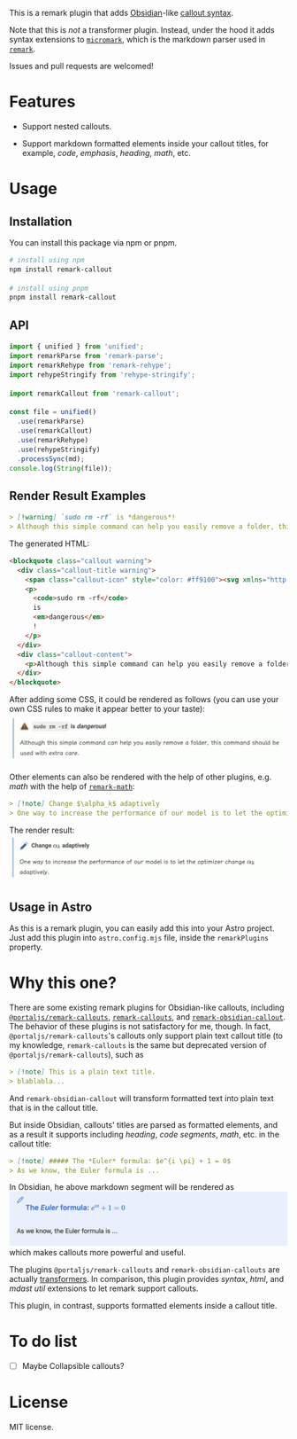 This is a remark plugin that adds [Obsidian](https://obsidian.md)-like [callout syntax](https://help.obsidian.md/Editing+and+formatting/Callouts).

Note that this is *not* a transformer plugin. Instead,
under the hood it adds syntax extensions to 
[`micromark`](https://github.com/micromark/micromark), 
which is the markdown parser used in 
[`remark`](https://github.com/remarkjs/remark/tree/main).

Issues and pull requests are welcomed!

# Features

- Support nested callouts.

- Support markdown formatted elements inside your callout titles, for example, *code*, *emphasis*, *heading*, *math*, etc.

# Usage

## Installation
You can install this package via npm or pnpm.
```bash
# install using npm
npm install remark-callout

# install using pnpm
pnpm install remark-callout
```

## API

```ts
import { unified } from 'unified';
import remarkParse from 'remark-parse';
import remarkRehype from 'remark-rehype';
import rehypeStringify from 'rehype-stringify';

import remarkCallout from 'remark-callout';

const file = unified()
  .use(remarkParse)
  .use(remarkCallout)
  .use(remarkRehype)
  .use(rehypeStringify)
  .processSync(md);
console.log(String(file));
```
## Render Result Examples

```markdown
> [!warning] `sudo rm -rf` is *dangerous*!
> Although this simple command can help you easily remove a folder, this command should be used with extra care.
```

The generated HTML:

```html
<blockquote class="callout warning">
  <div class="callout-title warning">
    <span class="callout-icon" style="color: #ff9100"><svg xmlns="http://www.w3.org/2000/svg" focusable="false" aria-hidden="true" width="1em" height="1em" viewBox="0 0 24 24" fill="none" stroke="currentColor" stroke-width="2" stroke-linecap="round" stroke-linejoin="round" class="lucide-alert-triangle"><path d="M10.29 3.86 1.82 18a2 2 0 0 0 1.71 3h16.94a2 2 0 0 0 1.71-3L13.71 3.86a2 2 0 0 0-3.42 0z"></path><line x1="12" y1="9" x2="12" y2="13"></line><line x1="12" y1="17" x2="12.01" y2="17"></line></svg></span>
    <p>
      <code>sudo rm -rf</code> 
      is 
      <em>dangerous</em>
      !
    </p>
  </div>
  <div class="callout-content">
    <p>Although this simple command can help you easily remove a folder, this command should be used with extra care.</p>
  </div>
</blockquote>
```

After adding some CSS, it could be rendered as follows (you can use your own CSS rules to make it appear better to your taste):
![callout-example](./img/callout-example.png)

Other elements can also be rendered with the help of other plugins, e.g. *math* with the help of 
[`remark-math`](https://www.npmjs.com/package/remark-math):

```markdown
> [!note] Change $\alpha_k$ adaptively
> One way to increase the performance of our model is to let the optimizer change $\alpha_k$ adaptively.
```

The render result:
![callout-example-math](./img/callout-example-math.png)

## Usage in Astro

As this is a remark plugin, you can easily add this into your Astro project.
Just add this plugin into `astro.config.mjs` file, inside the `remarkPlugins` property.

# Why this one?

There are some existing remark plugins for Obsidian-like callouts, including
[`@portaljs/remark-callouts`](https://www.npmjs.com/package/@portaljs/remark-callouts),
[`remark-callouts`](https://www.npmjs.com/package/remark-callouts), and
[`remark-obsidian-callout`](https://www.npmjs.com/package/remark-obsidian-callout).
The behavior of these plugins is not satisfactory for me, though.
In fact, `@portaljs/remark-callouts`'s callouts only support plain text callout title
(to my knowledge, `remark-callouts` is the same but deprecated version of `@portaljs/remark-callouts`),
such as
```markdown
> [!note] This is a plain text title.
> blablabla...
```
And `remark-obsidian-callout` will transform formatted text into plain text that is in the callout title.

But inside Obsidian, callouts' titles are parsed as formatted elements,
and as a result it supports including *heading*, *code segments*, *math*, etc.
in the callout title:
```markdown
> [!note] ##### The *Euler* formula: $e^{i \pi} + 1 = 0$
> As we know, the Euler formula is ...
```
In Obsidian, he above markdown segment will be rendered as
![obsidian-callout-example](./img/obsidian-callout-example.png)
which makes callouts more powerful and useful.

The plugins `@portaljs/remark-callouts` and `remark-obsidian-callouts` are actually 
[transformers](https://github.com/unifiedjs/unified#function-transformertree-file-next). 
In comparison, this plugin provides *syntax*, *html*, and *mdast util* extensions to let remark support callouts.

This plugin, in contrast, supports formatted elements inside a callout title.

# To do list

- [ ] Maybe Collapsible callouts?

# License

MIT license.
